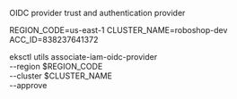 OIDC provider
trust and authentication provider

REGION_CODE=us-east-1 CLUSTER_NAME=roboshop-dev ACC_ID=838237641372

eksctl utils associate-iam-oidc-provider \
    --region $REGION_CODE \
    --cluster $CLUSTER_NAME \
    --approve